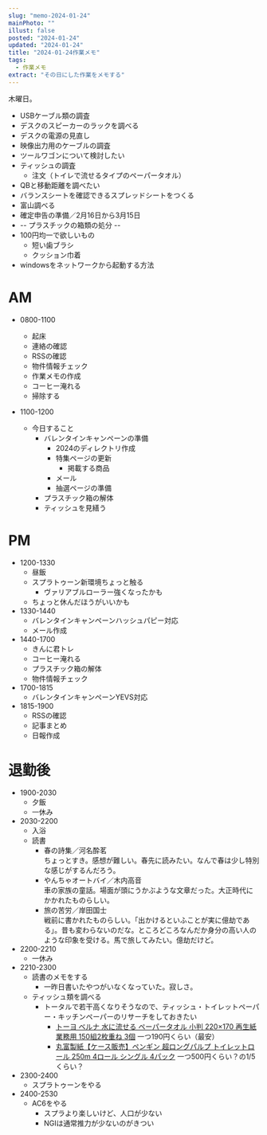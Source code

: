 ```yaml
---
slug: "memo-2024-01-24"
mainPhoto: ""
illust: false
posted: "2024-01-24"
updated: "2024-01-24"
title: "2024-01-24作業メモ"
tags:
  - 作業メモ
extract: "その日にした作業をメモする"
---
```


木曜日。  

- USBケーブル類の調査
- デスクのスピーカーのラックを調べる
- デスクの電源の見直し
- 映像出力用のケーブルの調査
- ツールワゴンについて検討したい
- ティッシュの調査
  - 注文（トイレで流せるタイプのペーパータオル）
- QBと移動距離を調べたい
- バランスシートを確認できるスプレッドシートをつくる
- 富山調べる
- 確定申告の準備／2月16日から3月15日
- -- プラスチックの箱類の処分 --
- 100円均一で欲しいもの
  - 短い歯ブラシ
  - クッション巾着
- windowsをネットワークから起動する方法

# AM

- 0800-1100
  - 起床
  - 連絡の確認
  - RSSの確認
  - 物件情報チェック
  - 作業メモの作成
  - コーヒー淹れる
  - 掃除する

- 1100-1200
  - 今日すること
    - バレンタインキャンペーンの準備
      - 2024のディレクトリ作成
      - 特集ページの更新
        - 掲載する商品
      - メール
      - 抽選ページの準備
    - プラスチック箱の解体
    - ティッシュを見繕う

# PM

- 1200-1330
  - 昼飯
  - スプラトゥーン新環境ちょっと触る
    - ヴァリアブルローラー強くなったかも
  - ちょっと休んだほうがいいかも
- 1330-1440
  - バレンタインキャンペーンハッシュパピー対応
  - メール作成
- 1440-1700
  - きんに君トレ
  - コーヒー淹れる
  - プラスチック箱の解体
  - 物件情報チェック
- 1700-1815
  - バレンタインキャンペーンYEVS対応
- 1815-1900
  - RSSの確認
  - 記事まとめ
  - 日報作成


# 退勤後

- 1900-2030
  - 夕飯
  - 一休み
- 2030-2200
  - 入浴
  - 読書
    - 春の詩集／河名酔茗  
      ちょっとすき。感想が難しい。春先に読みたい。なんで春は少し特別な感じがするんだろう。
    - やんちゃオートバイ／木内高音  
      車の家族の童話。場面が頭にうかぶような文章だった。大正時代にかかれたものらしい。
    - 旅の苦労／岸田国士  
      戦前に書かれたものらしい。「出かけるといふことが実に億劫である」。昔も変わらないのだな。ところどころなんだか身分の高い人のような印象を受ける。馬で旅してみたい。億劫だけど。
- 2200-2210
  - 一休み
- 2210-2300
  - 読書のメモをする
    - 一昨日書いたやつがいなくなっていた。寂しさ。
  - ティッシュ類を調べる
    - トータルで若干高くなりそうなので、ティッシュ・トイレットペーパー・キッチンペーパーのリサーチをしておきたい
      - [トーヨ ベルナ 水に流せる ペーパータオル 小判 220×170 再生紙 業務用 150組2枚重ね 3個](https://www.amazon.co.jp/%E3%83%88%E3%83%BC%E3%83%A8-%E3%83%9A%E3%83%BC%E3%83%91%E3%83%BC%E3%82%BF%E3%82%AA%E3%83%AB-%E3%83%8F%E3%83%B3%E3%83%89%E3%82%BF%E3%82%AA%E3%83%AB-%E6%B0%B4%E3%81%AB%E6%B5%81%E3%81%9B%E3%82%8B-%E6%A5%AD%E5%8B%99%E7%94%A8/dp/B09Y67R6FZ?ref_=ast_sto_dp&th=1) 
        一つ190円くらい（最安）
      - [丸富製紙【ケース販売】ペンギン 超ロングパルプ トイレットロール 250m 4ロール シングル 4パック](https://www.amazon.co.jp/%E3%80%90%E3%82%B1%E3%83%BC%E3%82%B9%E8%B2%A9%E5%A3%B2%E3%80%91%E3%83%9A%E3%83%B3%E3%82%AE%E3%83%B3-%E8%B6%85%E3%83%AD%E3%83%B3%E3%82%B0%E3%83%91%E3%83%AB%E3%83%97-%E3%83%88%E3%82%A4%E3%83%AC%E3%83%83%E3%83%88%E3%83%AD%E3%83%BC%E3%83%AB-250m-4%E3%83%AD%E3%83%BC%E3%83%AB/dp/B07PC1X63J/ref=sr_1_3?crid=1ZS9165RGZT04&keywords=%E3%82%B5%E3%83%B3%E3%83%8F%E3%83%8B%E3%83%BC+%E3%83%88%E3%82%A4%E3%83%AC%E3%83%83%E3%83%88&qid=1706191049&sprefix=%E3%82%B5%E3%83%B3%E3%83%8F%E3%83%8B%E3%83%BC+%2Caps%2C371&sr=8-3) 
        一つ500円くらい？の1/5くらい？
- 2300-2400
  - スプラトゥーンをやる
- 2400-2530
  - AC6をやる
    - スプラより楽しいけど、人口が少ない
    - NGIは通常推力が少ないのがきつい

      
